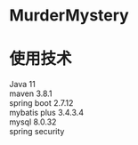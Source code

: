 # MurderMystery

# 使用技术
  Java 11</br>
  maven 3.8.1</br>
  spring boot 2.7.12</br>
  mybatis plus 3.4.3.4</br>
  mysql 8.0.32</br>
  spring security</br>
